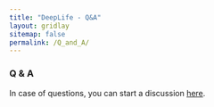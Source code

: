 ```yaml
---
title: "DeepLife - Q&A"
layout: gridlay
sitemap: false
permalink: /Q_and_A/
---
```


### Q & A

In case of questions, you can start a discussion [here](https://github.com/orgs/deeplife4eu/discussions/categories/q-a).

<br>
<br>
